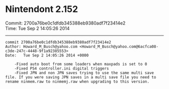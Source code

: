 # Nintendont 2.152
Commit: 2700a76be0c1dfdb345388eb9380adf7f23414e2  
Time: Tue Sep 2 14:05:26 2014   

-----

```
commit 2700a76be0c1dfdb345388eb9380adf7f23414e2
Author: Howard_M_Busch@yahoo.com <Howard_M_Busch@yahoo.com@6acfca08-c3de-247c-4448-9f1a92385553>
Date:   Tue Sep 2 14:05:26 2014 +0000

    -Fixed auto boot from some loaders when maxpads is set to 0
    -Fixed PS4 controller.ini digital triggers
    -Fixed JPN and non JPN saves trying to use the same multi save file. If you were saving JPN saves in a multi save file you need to rename ninmem.raw to ninmemj.raw when upgrading to this version.
```
